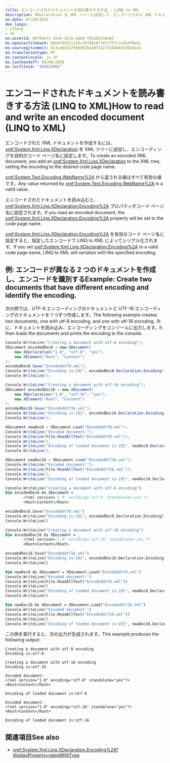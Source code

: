 ```yaml
---
title: エンコードされたドキュメントを読み書きする方法 - LINQ to XML
description: XDeclaration を XML ツリーに追加して、エンコードされた XML ドキュメントを作成する方法について説明します。
ms.date: 07/20/2015
dev_langs:
- csharp
- vb
ms.assetid: 84f64e71-39a6-42c6-ad68-f052bb158a03
ms.openlocfilehash: 66d4fd5521118c76788c677efc75fcce564f0a5c
ms.sourcegitcommit: 0c3ce6d2e7586d925a30f231f32046b7b3934acb
ms.translationtype: HT
ms.contentlocale: ja-JP
ms.lasthandoff: 09/08/2020
ms.locfileid: "103412081"
---
```

# <a name="how-to-read-and-write-an-encoded-document-linq-to-xml"></a><span data-ttu-id="df9a4-103">エンコードされたドキュメントを読み書きする方法 (LINQ to XML)</span><span class="sxs-lookup"><span data-stu-id="df9a4-103">How to read and write an encoded document (LINQ to XML)</span></span>

<span data-ttu-id="df9a4-104">エンコードされた XML ドキュメントを作成するには、<xref:System.Xml.Linq.XDeclaration> を XML ツリーに追加し、エンコーディングを目的のコード ページ名に設定します。</span><span class="sxs-lookup"><span data-stu-id="df9a4-104">To create an encoded XML document, you add an <xref:System.Xml.Linq.XDeclaration> to the XML tree, setting the encoding to the desired code page name.</span></span>

<span data-ttu-id="df9a4-105"><xref:System.Text.Encoding.WebName%2A> から返される値はすべて有効な値です。</span><span class="sxs-lookup"><span data-stu-id="df9a4-105">Any value returned by <xref:System.Text.Encoding.WebName%2A> is a valid value.</span></span>

<span data-ttu-id="df9a4-106">エンコードされたドキュメントを読み込むと、<xref:System.Xml.Linq.XDeclaration.Encoding%2A> プロパティがコード ページ名に設定されます。</span><span class="sxs-lookup"><span data-stu-id="df9a4-106">If you read an encoded document, the <xref:System.Xml.Linq.XDeclaration.Encoding%2A> property will be set to the code page name.</span></span>

<span data-ttu-id="df9a4-107"><xref:System.Xml.Linq.XDeclaration.Encoding%2A> を有効なコード ページ名に設定すると、指定したエンコードで LINQ to XML によってシリアル化されます。</span><span class="sxs-lookup"><span data-stu-id="df9a4-107">If you set <xref:System.Xml.Linq.XDeclaration.Encoding%2A> to a valid code page name, LINQ to XML will serialize with the specified encoding.</span></span>

## <a name="example-create-two-documents-that-have-different-encoding-and-identify-the-encoding"></a><span data-ttu-id="df9a4-108">例: エンコードが異なる 2 つのドキュメントを作成し、エンコードを識別する</span><span class="sxs-lookup"><span data-stu-id="df9a4-108">Example: Create two documents that have different encoding and identify the encoding.</span></span>

<span data-ttu-id="df9a4-109">次の例では、UTF-8 エンコーディングのドキュメントと UTF-16 エンコーディングのドキュメントを 1 つずつ作成します。</span><span class="sxs-lookup"><span data-stu-id="df9a4-109">The following example creates two documents, one with utf-8 encoding, and one with utf-16 encoding.</span></span> <span data-ttu-id="df9a4-110">次に、ドキュメントを読み込み、エンコーディングをコンソールに出力します。</span><span class="sxs-lookup"><span data-stu-id="df9a4-110">It then loads the documents and prints the encoding to the console.</span></span>

```csharp
Console.WriteLine("Creating a document with utf-8 encoding");
XDocument encodedDoc8 = new XDocument(
    new XDeclaration("1.0", "utf-8", "yes"),
    new XElement("Root", "Content")
);
encodedDoc8.Save("EncodedUtf8.xml");
Console.WriteLine("Encoding is:{0}", encodedDoc8.Declaration.Encoding);
Console.WriteLine();

Console.WriteLine("Creating a document with utf-16 encoding");
XDocument encodedDoc16 = new XDocument(
    new XDeclaration("1.0", "utf-16", "yes"),
    new XElement("Root", "Content")
);
encodedDoc16.Save("EncodedUtf16.xml");
Console.WriteLine("Encoding is:{0}", encodedDoc16.Declaration.Encoding);
Console.WriteLine();

XDocument newDoc8 = XDocument.Load("EncodedUtf8.xml");
Console.WriteLine("Encoded document:");
Console.WriteLine(File.ReadAllText("EncodedUtf8.xml"));
Console.WriteLine();
Console.WriteLine("Encoding of loaded document is:{0}", newDoc8.Declaration.Encoding);
Console.WriteLine();

XDocument newDoc16 = XDocument.Load("EncodedUtf16.xml");
Console.WriteLine("Encoded document:");
Console.WriteLine(File.ReadAllText("EncodedUtf16.xml"));
Console.WriteLine();
Console.WriteLine("Encoding of loaded document is:{0}", newDoc16.Declaration.Encoding);
```

```vb
Console.WriteLine("Creating a document with utf-8 encoding")
Dim encodedDoc8 As XDocument = _
        <?xml version='1.0' encoding='utf-8' standalone='yes'?>
        <Root>Content</Root>

encodedDoc8.Save("EncodedUtf8.xml")
Console.WriteLine("Encoding is:{0}", encodedDoc8.Declaration.Encoding)
Console.WriteLine()

Console.WriteLine("Creating a document with utf-16 encoding")
Dim encodedDoc16 As XDocument = _
        <?xml version='1.0' encoding='utf-16' standalone='yes'?>
        <Root>Content</Root>

encodedDoc16.Save("EncodedUtf16.xml")
Console.WriteLine("Encoding is:{0}", encodedDoc16.Declaration.Encoding)
Console.WriteLine()

Dim newDoc8 As XDocument = XDocument.Load("EncodedUtf8.xml")
Console.WriteLine("Encoded document:")
Console.WriteLine(File.ReadAllText("EncodedUtf8.xml"))
Console.WriteLine()
Console.WriteLine("Encoding of loaded document is:{0}", newDoc8.Declaration.Encoding)
Console.WriteLine()

Dim newDoc16 As XDocument = XDocument.Load("EncodedUtf16.xml")
Console.WriteLine("Encoded document:")
Console.WriteLine(File.ReadAllText("EncodedUtf16.xml"))
Console.WriteLine()
Console.WriteLine("Encoding of loaded document is:{0}", newDoc16.Declaration.Encoding)
```

<span data-ttu-id="df9a4-111">この例を実行すると、次の出力が生成されます。</span><span class="sxs-lookup"><span data-stu-id="df9a4-111">This example produces the following output:</span></span>

```output
Creating a document with utf-8 encoding
Encoding is:utf-8

Creating a document with utf-16 encoding
Encoding is:utf-16

Encoded document:
<?xml version="1.0" encoding="utf-8" standalone="yes"?>
<Root>Content</Root>

Encoding of loaded document is:utf-8

Encoded document:
<?xml version="1.0" encoding="utf-16" standalone="yes"?>
<Root>Content</Root>

Encoding of loaded document is:utf-16
```

## <a name="see-also"></a><span data-ttu-id="df9a4-112">関連項目</span><span class="sxs-lookup"><span data-stu-id="df9a4-112">See also</span></span>

- <xref:System.Xml.Linq.XDeclaration.Encoding%2A?displayProperty=nameWithType>
